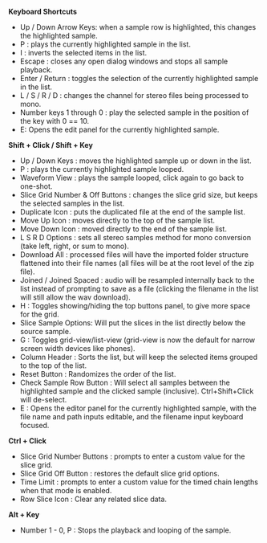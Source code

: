 **Keyboard Shortcuts**
 
 - Up / Down Arrow Keys: when a sample row is highlighted, this changes the highlighted sample.
 - P : plays the currently highlighted sample in the list.
 - I : inverts the selected items in the list.
 - Escape : closes any open dialog windows and stops all sample playback.
 - Enter / Return : toggles the selection of the currently highlighted sample in the list.
 - L / S / R / D : changes the channel for stereo files being processed to mono.
 - Number keys 1 through 0 : play the selected sample in the position of the key with 0 == 10.
 - E: Opens the edit panel for the currently highlighted sample.

**Shift + Click / Shift + Key**
 - Up / Down Keys : moves the highlighted sample up or down in the list.
 - P : plays the currently highlighted sample looped. 
 - Waveform View : plays the sample looped, click again to go back to one-shot.
 - Slice Grid Number & Off Buttons : changes the slice grid size, but keeps the selected samples in the list.
 - Duplicate Icon : puts the duplicated file at the end of the sample list.
 - Move Up Icon : moves directly to the top of the sample list.
 - Move Down Icon : moved directly to the end of the sample list.
 - L S R D Options : sets all stereo samples method for mono conversion (take left, right, or sum to mono).
 - Download All : processed files will have the imported folder structure flattened into their file names (all files will be at the root level of the zip file).
 - Joined / Joined Spaced : audio will be resampled internally back to the list instead of prompting to save as a file (clicking the filename in the list will still allow the wav download).
 - H : Toggles showing/hiding the top buttons panel, to give more space for the grid.
 - Slice Sample Options: Will put the slices in the list directly below the source sample. 
 - G : Toggles grid-view/list-view (grid-view is now the default for narrow screen width devices like phones).
 - Column Header : Sorts the list, but will keep the selected items grouped to the top of the list.
 - Reset Button : Randomizes the order of the list.
 - Check Sample Row Button : Will select all samples between the highlighted sample and the clicked sample (inclusive). Ctrl+Shift+Click will de-select.
 - E : Opens the editor panel for the currently highlighted sample, with the file name and path inputs editable, and the filename input keyboard focused.

**Ctrl + Click**
 - Slice Grid Number Buttons : prompts to enter a custom value for the slice grid.
 - Slice Grid Off Button : restores the default slice grid options.
 - Time Limit : prompts to enter a custom value for the timed chain lengths when that mode is enabled.
 - Row Slice Icon : Clear any related slice data.

**Alt + Key**
 - Number 1 - 0, P : Stops the playback and looping of the sample.
